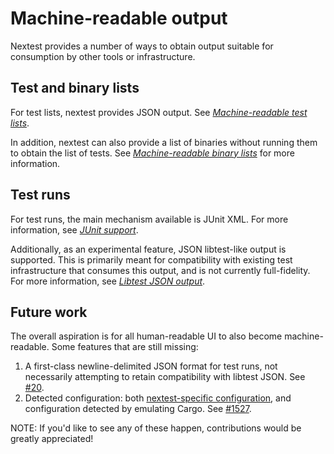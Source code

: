 # Machine-readable output

Nextest provides a number of ways to obtain output suitable for consumption by other tools or infrastructure.

## Test and binary lists

For test lists, nextest provides JSON output. See [_Machine-readable test lists_](list-machine-readable.md#machine-readable-test-lists).

In addition, nextest can also provide a list of binaries without running them to obtain the list of tests. See [_Machine-readable binary lists_](list-machine-readable.md#machine-readable-binary-lists) for more information.

## Test runs

For test runs, the main mechanism available is JUnit XML. For more information, see [_JUnit support_](junit.md).

Additionally, as an experimental feature, JSON libtest-like output is supported. This is primarily meant for compatibility with existing test infrastructure that consumes this output, and is not currently full-fidelity. For more information, see [_Libtest JSON output_](libtest-json.md).

## Future work

The overall aspiration is for all human-readable UI to also become machine-readable. Some features that are still missing:

1. A first-class newline-delimited JSON format for test runs, not necessarily attempting to retain compatibility with libtest JSON. See [#20](https://github.com/nextest-rs/nextest/issues/20).
2. Detected configuration: both [nextest-specific configuration](configuration.md), and configuration detected by emulating Cargo. See [#1527](https://github.com/nextest-rs/nextest/issues/1527).

NOTE: If you'd like to see any of these happen, contributions would be greatly appreciated!
